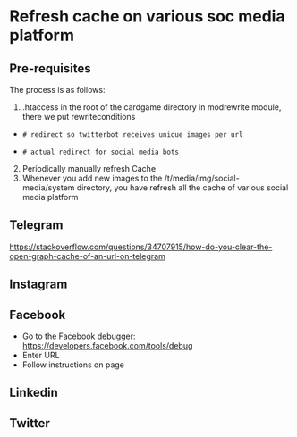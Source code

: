 # Refresh cache on various soc media platform

## Pre-requisites
The process is as follows:
1. .htaccess in the root of the cardgame directory in modrewrite module, there we put rewriteconditions

-     # redirect so twitterbot receives unique images per url
-     # actual redirect for social media bots
2. Periodically manually refresh Cache
3. Whenever you add new images to the /t/media/img/social-media/system directory, you have refresh all the cache of various social media platform

## Telegram

https://stackoverflow.com/questions/34707915/how-do-you-clear-the-open-graph-cache-of-an-url-on-telegram

## Instagram


## Facebook
- Go to the Facebook debugger: https://developers.facebook.com/tools/debug
- Enter URL
- Follow instructions on page

## Linkedin

## Twitter 
